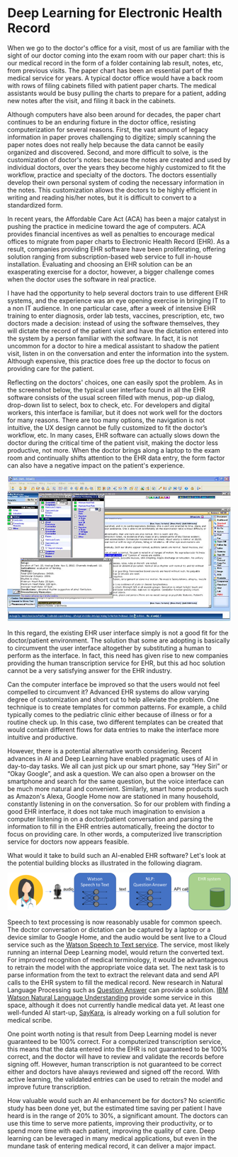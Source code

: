 # Deep Learning for Electronic Health Record

When we go to the doctor's office for a visit, most of us are familiar with the sight of our doctor coming into the exam room with our paper chart:  this is our medical record in the form of a folder containing lab result, notes, etc, from previous visits.  The paper chart has been an essential part of the medical service for years.  A typical doctor office would have a back room with rows of filing cabinets filled with patient paper charts.  The medical assistants would be busy pulling the charts to prepare for a patient, adding new notes after the visit, and filing it back in the cabinets.   

Although computers have also been around for decades, the paper chart continues to be an enduring fixture in the doctor office, resisting computerization for several reasons.  First, the vast amount of legacy information in paper proves challenging to digitize;  simply scanning the paper notes does not really help because the data cannot be easily organized and discovered. Second, and more difficult to solve, is the customization of doctor's notes:  because the notes are created and used by individual doctors, over the years they become highly customized to fit the workflow, practice and specialty of the doctors.  The doctors essentially develop their own personal system of coding the necessary information in the notes.  This customization allows the doctors to be highly efficient in writing and reading his/her notes, but it is difficult to convert to a standardized form.  

In recent years, the Affordable Care Act (ACA) has been a major catalyst in pushing the practice in medicine toward the age of computers.  ACA provides financial incentives as well as penalties to encourage medical offices to migrate from paper charts to Electronic Health Record (EHR). As a result, companies providing EHR software have been proliferating, offering solution ranging from subscription-based web service to full in-house installation.  Evaluating and choosing an EHR solution can be an exasperating exercise for a doctor, however, a bigger challenge comes when the doctor uses the software in real practice.   

I have had the opportunity to help several doctors train to use different EHR systems, and the experience was an eye opening exercise in bringing IT to a non IT audience. In one particular case, after a week of intensive EHR training to enter diagnosis, order lab tests, vaccines, prescription, etc, two doctors made a decision: instead of using the software themselves, they will dictate the record of the patient visit and have the dictation entered into the system by a person familiar with the software. In fact, it is not uncommon for a doctor to hire a medical assistant to shadow the patient visit, listen in on the conversation and enter the information into the system.  Although expensive, this practice does free up the doctor to focus on providing care for the patient. 

Reflecting on the doctors' choices, one can easily spot the problem. As in the screenshot below, the typical user interface found in all the EHR software consists of the usual screen filled with menus, pop-up dialog, drop-down list to select, box to check, etc. For developers and digital workers, this interface is familiar, but it  does not work well for the doctors for many reasons. There are too many options, the navigation is not intuitive, the UX design cannot be fully customized to fit the doctor’s workflow, etc. In many cases, EHR software can actually slows down the doctor during the critical time of the patient visit, making the doctor less productive, not more.  When the doctor brings along a laptop to the exam room and continually shifts attention to the EHR data entry, the form factor can also have a negative impact on the patient's experience.  

![](images/EHR-screen.jpg)

In this regard, the existing EHR user interface simply is not a good fit for the doctor/patient environment.  The solution that some are adopting is basically to circumvent the user interface altogether by substituting a human to perform as the interface. In fact, this need has given rise to new companies providing the human transcription service for EHR, but this ad hoc solution cannot be a very satisfying answer for the EHR industry.

Can the computer interface be improved so that the users would not feel compelled to circumvent it?  Advanced EHR systems do allow varying degree of customization and short cut to help alleviate the problem.  One technique is to create templates for common patterns.  For example, a child typically comes to the pediatric clinic either because of illness or for a routine check up. In this case, two different templates can be created that would contain different flows for data entries to make the interface more intuitive and productive.    

However, there is a potential alternative worth considering. Recent advances in AI and Deep Learning have enabled pragmatic uses of AI in day-to-day tasks. We all can just pick up our smart phone, say “Hey Siri” or “Okay Google”, and ask a question. We can also open a browser on the smartphone and search for the same question, but the voice interface can be much more natural and convenient. Similarly, smart home products such as Amazon's Alexa, Google Home now are stationed in many household, constantly listening in on the conversation.  So for our problem with finding a good EHR interface, it does not take much imagination to envision a computer listening in on a doctor/patient conversation and parsing the information to fill in the EHR entries automatically, freeing the doctor to focus on providing care. In other words, a computerized live transcription service for doctors now appears feasible.

What would it take to build such an AI-enabled EHR software? Let's look at the potential building blocks as illustrated in the following diagram.  

![](images/deeplearning-transcription.png)

Speech to text processing is now reasonably usable for common speech.  The doctor conversation or dictation can be captured by a laptop or a device similar to Google Home, and the audio would be sent live to a Cloud service such as the [Watson Speech to Text service](https://www.ibm.com/watson/services/speech-to-text/).  The service, most likely running an internal Deep Learning model, would return the converted text.  For improved recognition of medical terminology, it would be advantageous to retrain the model with the appropriate voice data set.  The next task is to parse information from the text to extract the relevant data and send API calls to the EHR system to fill the medical record.  New research in Natural Language Processing such as [Question Answer](https://github.com/allenai/allennlp) can provide a solution. [IBM Watson Natural Language Understanding](https://www.ibm.com/cloud/watson-natural-language-understanding) provide some service in this space, although it does not currently handle medical data yet.  At least one well-funded AI start-up, [SayKara](http://www.saykara.com), is already working on a full solution for medical scribe.

One point worth noting is that result from Deep Learning model is never guaranteed to be 100% correct.  For a computerized transcription service, this means that the data entered into the EHR is not guaranteed to be 100% correct, and the doctor will have to review and validate the records before signing off. However, human transcription is not guaranteed to be correct either and doctors have always reviewed and signed off the record. With active learning, the validated entries can be used to retrain the model and improve future transcription.

How valuable would such an AI enhancement be for doctors? No scientific study has been done yet, but the estimated time saving per patient I have heard is in the range of 20% to 30%, a significant amount.  The doctors can use this time to serve more patients, improving their productivity, or to spend more time with each patient, improving the quality of care.  Deep learning can be leveraged in many medical applications, but even in the mundane task of entering medical record, it can deliver a major impact.
			


